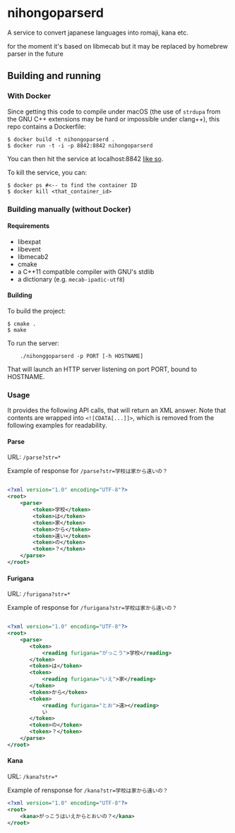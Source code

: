 nihongoparserd
===========

A service to convert japanese languages into romaji, kana etc.

for the moment it's based on libmecab but it may be replaced by homebrew parser in the future

## Building and running

### With Docker

Since getting this code to compile under macOS (the use of `strdupa` from the
GNU C++ extensions may be hard or impossible under clang++), this repo contains
a Dockerfile:

```
$ docker build -t nihongoparserd .
$ docker run -t -i -p 8842:8842 nihongoparserd
```

You can then hit the service at localhost:8842
[like so](http://localhost:8842/furigana?str=学校は家から遠いの?).

To kill the service, you can:

```
$ docker ps #<-- to find the container ID
$ docker kill <that_container_id>
```

### Building manually (without Docker)

#### Requirements

  * libexpat
  * libevent
  * libmecab2
  * cmake
  * a C++11 compatible compiler with GNU's stdlib
  * a dictionary (e.g. `mecab-ipadic-utf8`)

#### Building

To build the project:

```
$ cmake .
$ make
```

To run the server:

```
    ./nihonggoparserd -p PORT [-h HOSTNAME]
```

That will launch an HTTP server listening on port PORT, bound to HOSTNAME.

### Usage

It provides the following API calls, that will return an XML answer.
Note that contents are wrapped into `<![CDATA[...]]>`, which is removed from the
following examples for readability.

#### Parse

URL: `/parse?str=*`

Example of response for `/parse?str=学校は家から遠いの？`

```xml

<?xml version="1.0" encoding="UTF-8"?>
<root>
    <parse>
        <token>学校</token>
        <token>は</token>
        <token>家</token>
        <token>から</token>
        <token>遠い</token>
        <token>の</token>
        <token>？</token>
    </parse>
</root>

```

#### Furigana

URL: `/furigana?str=*`

Example of response for `/furigana?str=学校は家から遠いの？`

```xml

<?xml version="1.0" encoding="UTF-8"?>
<root>
    <parse>
       <token>
           <reading furigana="がっこう">学校</reading>
       </token>
       <token>は</token>
       <token>
           <reading furigana="いえ">家</reading>
       </token>
       <token>から</token>
       <token>
           <reading furigana="とお">遠></reading>
           い
       </token>
       <token>の</token>
       <token>？</token>
    </parse>
</root>
```

#### Kana

URL: `/kana?str=*`

Example of rensponse for `/kana?str=学校は家から遠いの？`

```xml
<?xml version="1.0" encoding="UTF-8"?>
<root>
    <kana>がっこうはいえからとおいの？</kana>
</root>
```
